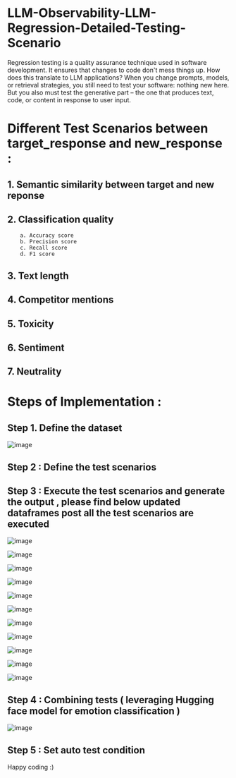 # LLM-Observability-LLM-Regression-Detailed-Testing-Scenario

Regression testing is a quality assurance technique used in software development. It ensures that changes to code don't mess things up.
How does this translate to LLM applications? When you change prompts, models, or retrieval strategies, you still need to test your software: nothing new here. But you also must test the generative part – the one that produces text, code, or content in response to user input. 

# Different Test Scenarios between target_response and new_response : 

## 1. Semantic similarity between target and new reponse
## 2. Classification quality
        a. Accuracy score
        b. Precision score
        c. Recall score
        d. F1 score

## 3. Text length
## 4. Competitor mentions
## 5. Toxicity
## 6. Sentiment
## 7. Neutrality


# Steps of Implementation : 

## Step 1. Define the dataset

![image](https://github.com/user-attachments/assets/65d802c2-90f5-4fd2-8bf0-4ed49d55c5d1)

## Step 2 : Define the test scenarios 

## Step 3 : Execute the test scenarios and generate the output , please find below updated dataframes post all the test scenarios are executed

![image](https://github.com/user-attachments/assets/25fbc6b3-518c-4ef9-b820-3f2ff59886b5)

![image](https://github.com/user-attachments/assets/73607217-fa2f-4b06-9679-f1f5d60785f6)

![image](https://github.com/user-attachments/assets/c0098946-cb9b-44cf-9797-ba5bc2f93c78)

![image](https://github.com/user-attachments/assets/e3a25a77-08d6-429a-a56d-3b6ec3cb1879)

![image](https://github.com/user-attachments/assets/5765044f-b6e7-4b5a-b425-cf3e9f7c1d78)

![image](https://github.com/user-attachments/assets/8eab9010-2ad9-4def-bf4b-1a06e8a4f5be)

![image](https://github.com/user-attachments/assets/74a65224-433d-4dc6-929d-63de1c167657)

![image](https://github.com/user-attachments/assets/abe3c86d-345e-46c5-a543-b582f95ac73d)

![image](https://github.com/user-attachments/assets/8bb02d52-fde9-4c9e-b925-1dfe9f2637e4)

![image](https://github.com/user-attachments/assets/c217067c-7981-4b2c-9c18-670cb8f9a8bd)

![image](https://github.com/user-attachments/assets/857cf311-77e9-4c63-9e66-1b03126da3ab)

## Step 4 : Combining tests ( leveraging Hugging face model for emotion classification )

![image](https://github.com/user-attachments/assets/03bbfb73-1948-465b-8d02-8a599fb45010)

## Step 5 : Set auto test condition

Happy coding :)














   


